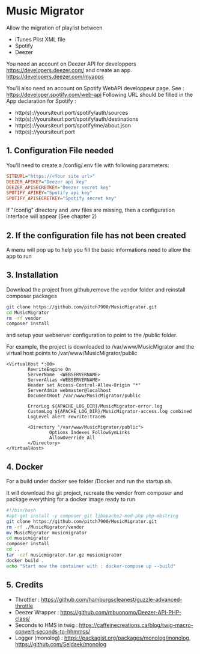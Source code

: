 # Music Migrator
Allow the migration of playlist between 
- iTunes Plist XML file
- Spotify
- Deezer

You need an account on Deezer API for developpers https://developers.deezer.com/ and create an app. https://developers.deezer.com/myapps

You'll also need an account on Spotify WebAPI developpeur page. See : https://developer.spotify.com/web-api
Following URL should be filled in the App declaration for Spotify :
 - http(s)://yoursiteurl:port/spotify/auth/sources
 - http(s)://yoursiteurl:port/spotify/auth/destinations
 - http(s)://yoursiteurl:port/spotify/me/about.json
 - http(s)://yoursiteurl:port
## 1. Configuration File needed
You'll need to create a /config/.env file with following parameters:
```ini
SITEURL="https://<Your site url>"
DEEZER_APIKEY="Deezer api key"
DEEZER_APISECRETKEY="Deezer secret key"
SPOTIFY_APIKEY="Spotify api key"
SPOTIFY_APISECRETKEY="Spotify secret key"
```
If "/config" directory and .env files are missing, then a configuration interface will appear (See chapter 2)

## 2. If the configuration file has not been created
A menu will pop up to help you fill the basic informations need to allow the app to run

## 3. Installation
Download the project from github,remove the vendor folder and reinstall composer packages 
```bash
git clone https://github.com/pitch7900/MusicMigrator.git
cd MusicMigrator
rm -rf vendor
composer install
```
and setup your webserver configuration to point to the /public folder.

For example, the project is downloaded to /var/www/MusicMigrator and the virtual host points to /var/www/MusicMigrator/public

```ApacheConf
<VirtualHost *:80>
        RewriteEngine On
        ServerName  <WEBSERVERNAME>
        ServerAlias <WEBSERVERNAME>
        Header set Access-Control-Allow-Origin "*"
        ServerAdmin webmaster@localhost
        DocumentRoot /var/www/MusicMigrator/public

        ErrorLog ${APACHE_LOG_DIR}/MusicMigrator-error.log
        CustomLog ${APACHE_LOG_DIR}/MusicMigrator-access.log combined
        LogLevel alert rewrite:trace6

        <Directory "/var/www/MusicMigrator/public">
                Options Indexes FollowSymLinks
                AllowOverride All
        </Directory>
</VirtualHost>
```
## 4. Docker
For a build under docker see folder /Docker and run the startup.sh.

It will download the git project, recreate the vendor from composer and package everything for a docker image ready to run
```bash
#!/bin/bash
#apt-get install -y composer git libapache2-mod-php php-mbstring
git clone https://github.com/pitch7900/MusicMigrator.git
rm -rf ./MusicMigrator/vendor
mv MusicMigrator musicmigrator
cd musicmigrator
composer install
cd ..
tar -czf musicmigrator.tar.gz musicmigrator
docker build .
echo "Start now the container with : docker-compose up --build" 
```

## 5. Credits
- Throttler : https://github.com/hamburgscleanest/guzzle-advanced-throttle
- Deezer Wrapper : https://github.com/mbuonomo/Deezer-API-PHP-class/
- Seconds to HMS in twig : https://caffeinecreations.ca/blog/twig-macro-convert-seconds-to-hhmmss/
- Logger (monolog) : https://packagist.org/packages/monolog/monolog, https://github.com/Seldaek/monolog